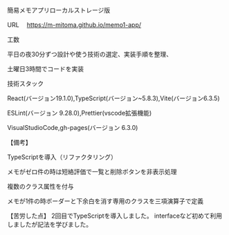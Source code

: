 簡易メモアプリローカルストレージ版

URL 　https://m-mitoma.github.io/memo1-app/

工数

平日の夜30分ずつ設計や使う技術の選定、実装手順を整理、

土曜日3時間でコードを実装

技術スタック

React(バージョン19.1.0),TypeScript(バージョン~5.8.3),Vite(バージョン6.3.5)

ESLint(バージョン 9.28.0),Prettier(vscode拡張機能)

VisualStudioCode,gh-pages(バージョン 6.3.0)

【備考】

TypeScriptを導入（リファクタリング）

メモがゼロ件の時は短絡評価で一覧と削除ボタンを非表示処理

複数のクラス属性を付与

メモが1件の時ボーダーと下余白を消す専用のクラスを三項演算子で定義

【苦労した点】
2回目でTypeScriptを導入しました。
interfaceなど初めて利用しましたが記法を学びました。
